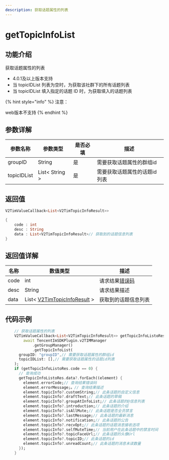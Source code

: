 ```yaml
---
description: 获取话题属性的列表
---
```


# getTopicInfoList

## 功能介绍

获取话题属性的列表

* 4.0.1及以上版本支持
* 当 topicIDList 列表为空时，为获取该社群下的所有话题列表
* 当 topicIDList 填入指定的话题 ID 时，为获取填入的话题列表

{% hint style="info" %}
注意：

web版本不支持
{% endhint %}

## 参数详解

| 参数名称        | 参数类型           | 是否必填 | 描述              |
| ----------- | -------------- | ---- | --------------- |
| groupID     | String         | 是    | 需要获取话题属性的群组id   |
| topicIDList | List< String > | 是    | 需要获取话题属性的话题id列表 |

## 返回值

```dart
V2TimValueCallback<List<V2TimTopicInfoResult>>

{
    code : int
    desc : String
    data : List<V2TimTopicInfoResult>// 获取到的话题信息列表
}
```

## 返回值详解

| 名称   | 数值类型                                                                           | 描述                                                             |
| ---- | ------------------------------------------------------------------------------ | -------------------------------------------------------------- |
| code | int                                                                            | 请求结果[错误码](https://cloud.tencent.com/document/product/269/1671) |
| desc | String                                                                         | 请求结果描述                                                         |
| data | List< [V2TimTopicInfoResult](../guan-jian-lei/topic/v2timtopicinforesult.md) > | 获取到的话题信息列表                                                     |

## 代码示例

```dart
    // 获取话题属性的列表
    V2TimValueCallback<List<V2TimTopicInfoResult>> getTopicInfoListoRes =
        await TencentImSDKPlugin.v2TIMManager
            .getGroupManager()
            .getTopicInfoList(
      groupID: "groupID",// 需要获取话题属性的群组id
      topicIDList: [],// 需要获取话题属性的话题id列表
    );
    if (getTopicInfoListoRes.code == 0) {
      // 查询成功
      getTopicInfoListoRes.data?.forEach((element) {
        element.errorCode;// 查询结果错误码
        element.errorMessage;。// 查询结果描述
        element.topicInfo?.customString;// 此条话题的自定义信息
        element.topicInfo?.draftText;// 此条话题的草稿
        element.topicInfo?.groupAtInfoList;// 此条话题的@信息列表
        element.topicInfo?.introduction;// 此条话题的介绍
        element.topicInfo?.isAllMute;// 此条话题是否全员禁言
        element.topicInfo?.lastMessage;// 此条话题的最新消息
        element.topicInfo?.notification;// 此条话题的公告
        element.topicInfo?.recvOpt;// 此条话题的话题消息接收选项
        element.topicInfo?.selfMuteTime;// 当前用户在此条话题中的禁言时间
        element.topicInfo?.topicFaceUrl;// 此条话题的头像Url
        element.topicInfo?.topicID;// 此条话题的id
        element.topicInfo?.unreadCount;// 此条话题的消息未读数量
      });
    }
```
